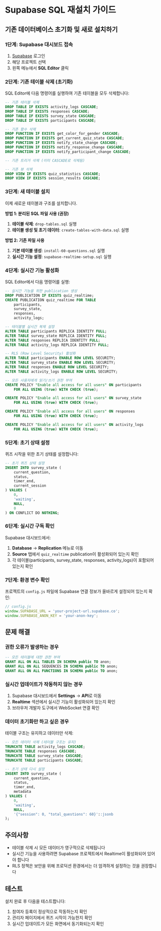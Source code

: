 # Supabase SQL 재설치 가이드

## 기존 데이터베이스 초기화 및 새로 설치하기

### 1단계: Supabase 대시보드 접속
1. [Supabase](https://app.supabase.com) 로그인
2. 해당 프로젝트 선택
3. 왼쪽 메뉴에서 **SQL Editor** 클릭

### 2단계: 기존 테이블 삭제 (초기화)
SQL Editor에 다음 명령어를 실행하여 기존 테이블을 모두 삭제합니다:

```sql
-- 기존 테이블 삭제
DROP TABLE IF EXISTS activity_logs CASCADE;
DROP TABLE IF EXISTS responses CASCADE;
DROP TABLE IF EXISTS survey_state CASCADE;
DROP TABLE IF EXISTS participants CASCADE;

-- 기존 함수 삭제
DROP FUNCTION IF EXISTS get_color_for_gender CASCADE;
DROP FUNCTION IF EXISTS get_current_quiz_state CASCADE;
DROP FUNCTION IF EXISTS notify_state_change CASCADE;
DROP FUNCTION IF EXISTS notify_response_change CASCADE;
DROP FUNCTION IF EXISTS notify_participant_change CASCADE;

-- 기존 트리거 삭제 (이미 CASCADE로 삭제됨)

-- 기존 뷰 삭제
DROP VIEW IF EXISTS quiz_statistics CASCADE;
DROP VIEW IF EXISTS session_results CASCADE;
```

### 3단계: 새 테이블 설치
이제 새로운 테이블과 구조를 설치합니다. 

**방법 1: 분리된 SQL 파일 사용 (권장)**
1. **테이블 삭제**: `drop-tables.sql` 실행
2. **테이블 생성 및 초기 데이터**: `create-tables-with-data.sql` 실행

**방법 2: 기존 파일 사용**
1. **기본 테이블 생성**: `install-60-questions.sql` 실행
2. **실시간 기능 설정**: `supabase-realtime-setup.sql` 실행

### 4단계: 실시간 기능 활성화
SQL Editor에서 다음 명령어를 실행:

```sql
-- 실시간 기능을 위한 publication 생성
DROP PUBLICATION IF EXISTS quiz_realtime;
CREATE PUBLICATION quiz_realtime FOR TABLE 
    participants,
    survey_state,
    responses,
    activity_logs;

-- 테이블별 실시간 복제 설정
ALTER TABLE participants REPLICA IDENTITY FULL;
ALTER TABLE survey_state REPLICA IDENTITY FULL;
ALTER TABLE responses REPLICA IDENTITY FULL;
ALTER TABLE activity_logs REPLICA IDENTITY FULL;

-- RLS (Row Level Security) 활성화
ALTER TABLE participants ENABLE ROW LEVEL SECURITY;
ALTER TABLE survey_state ENABLE ROW LEVEL SECURITY;
ALTER TABLE responses ENABLE ROW LEVEL SECURITY;
ALTER TABLE activity_logs ENABLE ROW LEVEL SECURITY;

-- 모든 사용자에게 읽기/쓰기 권한 부여
CREATE POLICY "Enable all access for all users" ON participants
    FOR ALL USING (true) WITH CHECK (true);

CREATE POLICY "Enable all access for all users" ON survey_state
    FOR ALL USING (true) WITH CHECK (true);

CREATE POLICY "Enable all access for all users" ON responses
    FOR ALL USING (true) WITH CHECK (true);

CREATE POLICY "Enable all access for all users" ON activity_logs
    FOR ALL USING (true) WITH CHECK (true);
```

### 5단계: 초기 상태 설정
퀴즈 시작을 위한 초기 상태를 설정합니다:

```sql
-- 초기 퀴즈 상태 설정
INSERT INTO survey_state (
    current_question,
    status,
    timer_end,
    current_session
) VALUES (
    0,
    'waiting',
    NULL,
    0
) ON CONFLICT DO NOTHING;
```

### 6단계: 실시간 구독 확인
Supabase 대시보드에서:
1. **Database** → **Replication** 메뉴로 이동
2. **Source** 탭에서 `quiz_realtime` publication이 활성화되어 있는지 확인
3. 각 테이블(participants, survey_state, responses, activity_logs)이 포함되어 있는지 확인

### 7단계: 환경 변수 확인
프로젝트의 `config.js` 파일에 Supabase 연결 정보가 올바르게 설정되어 있는지 확인:

```javascript
// config.js
window.SUPABASE_URL = 'your-project-url.supabase.co';
window.SUPABASE_ANON_KEY = 'your-anon-key';
```

## 문제 해결

### 권한 오류가 발생하는 경우
```sql
-- 모든 테이블에 대한 권한 부여
GRANT ALL ON ALL TABLES IN SCHEMA public TO anon;
GRANT ALL ON ALL SEQUENCES IN SCHEMA public TO anon;
GRANT ALL ON ALL FUNCTIONS IN SCHEMA public TO anon;
```

### 실시간 업데이트가 작동하지 않는 경우
1. Supabase 대시보드에서 **Settings** → **API**로 이동
2. **Realtime** 섹션에서 실시간 기능이 활성화되어 있는지 확인
3. 브라우저 개발자 도구에서 WebSocket 연결 확인

### 데이터 초기화만 하고 싶은 경우
테이블 구조는 유지하고 데이터만 삭제:

```sql
-- 모든 데이터 삭제 (테이블 구조는 유지)
TRUNCATE TABLE activity_logs CASCADE;
TRUNCATE TABLE responses CASCADE;
TRUNCATE TABLE survey_state CASCADE;
TRUNCATE TABLE participants CASCADE;

-- 초기 상태 다시 설정
INSERT INTO survey_state (
    current_question,
    status,
    timer_end,
    metadata
) VALUES (
    0,
    'waiting',
    NULL,
    '{"session": 0, "total_questions": 60}'::jsonb
);
```

## 주의사항
- 테이블 삭제 시 모든 데이터가 영구적으로 삭제됩니다
- 실시간 기능을 사용하려면 Supabase 프로젝트에서 Realtime이 활성화되어 있어야 합니다
- RLS 정책은 보안을 위해 프로덕션 환경에서는 더 엄격하게 설정하는 것을 권장합니다

## 테스트
설치 완료 후 다음을 테스트합니다:
1. 참여자 등록이 정상적으로 작동하는지 확인
2. 관리자 페이지에서 퀴즈 시작이 가능한지 확인
3. 실시간 업데이트가 모든 화면에서 동기화되는지 확인